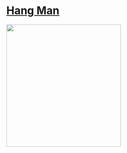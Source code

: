 
# [Hang Man](https://github.com/huaxing-w/small-games/tree/main/games/hangman)
<img style="float: left;" src="https://github.com/huaxing-w/small-games/blob/main/games/hangman/others/hangman.gif" height="320px" width="300px">